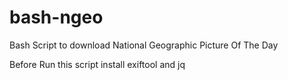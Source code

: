 # bash-ngeo
Bash Script to download National Geographic Picture Of The Day

Before Run this script install exiftool and jq
